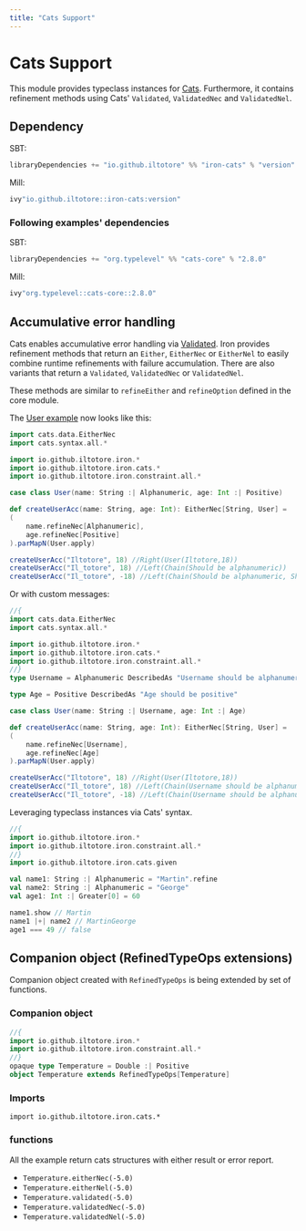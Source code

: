 ```yaml
---
title: "Cats Support"
---
```


# Cats Support

This module provides typeclass instances for [Cats](https://typelevel.org/cats/). Furthermore, it contains refinement methods using Cats' `Validated`, `ValidatedNec` and `ValidatedNel`.

## Dependency

SBT:

```scala sc:nocompile
libraryDependencies += "io.github.iltotore" %% "iron-cats" % "version"
```

Mill:

```scala sc:nocompile
ivy"io.github.iltotore::iron-cats:version"
```

### Following examples' dependencies

SBT:

```scala sc:nocompile
libraryDependencies += "org.typelevel" %% "cats-core" % "2.8.0"
```

Mill:

```scala sc:nocompile
ivy"org.typelevel::cats-core::2.8.0"
```

## Accumulative error handling

Cats enables accumulative error handling via [Validated](http://typelevel.org/cats/datatypes/validated.html). Iron provides refinement methods that return an `Either`, `EitherNec` or `EitherNel` to easily combine runtime refinements with failure accumulation. There are also variants that return a `Validated`, `ValidatedNec` or `ValidatedNel`.

These methods are similar to `refineEither` and `refineOption` defined in the core module.

The [User example](../reference/refinement.md) now looks like this:

```scala sc:nocompile
import cats.data.EitherNec
import cats.syntax.all.*

import io.github.iltotore.iron.*
import io.github.iltotore.iron.cats.*
import io.github.iltotore.iron.constraint.all.*

case class User(name: String :| Alphanumeric, age: Int :| Positive)

def createUserAcc(name: String, age: Int): EitherNec[String, User] =
(
    name.refineNec[Alphanumeric],
    age.refineNec[Positive]
).parMapN(User.apply)

createUserAcc("Iltotore", 18) //Right(User(Iltotore,18))
createUserAcc("Il_totore", 18) //Left(Chain(Should be alphanumeric))
createUserAcc("Il_totore", -18) //Left(Chain(Should be alphanumeric, Should be greater than 0))
```

Or with custom messages:

```scala sc:nocompile
//{
import cats.data.EitherNec
import cats.syntax.all.*

import io.github.iltotore.iron.*
import io.github.iltotore.iron.cats.*
import io.github.iltotore.iron.constraint.all.*
//}
type Username = Alphanumeric DescribedAs "Username should be alphanumeric"

type Age = Positive DescribedAs "Age should be positive"

case class User(name: String :| Username, age: Int :| Age)

def createUserAcc(name: String, age: Int): EitherNec[String, User] =
(
    name.refineNec[Username],
    age.refineNec[Age]
).parMapN(User.apply)

createUserAcc("Iltotore", 18) //Right(User(Iltotore,18))
createUserAcc("Il_totore", 18) //Left(Chain(Username should be alphanumeric))
createUserAcc("Il_totore", -18) //Left(Chain(Username should be alphanumeric, Age should be positive))
```

Leveraging typeclass instances via Cats' syntax.

```scala sc:nocompile
//{
import io.github.iltotore.iron.*
import io.github.iltotore.iron.constraint.all.*
//}
import io.github.iltotore.iron.cats.given

val name1: String :| Alphanumeric = "Martin".refine
val name2: String :| Alphanumeric = "George"
val age1: Int :| Greater[0] = 60

name1.show // Martin
name1 |+| name2 // MartinGeorge
age1 === 49 // false
```

## Companion object (RefinedTypeOps extensions)

Companion object created with `RefinedTypeOps` is being extended by set of functions.

### Companion object
```scala
//{
import io.github.iltotore.iron.*
import io.github.iltotore.iron.constraint.all.*
//}
opaque type Temperature = Double :| Positive
object Temperature extends RefinedTypeOps[Temperature]
```

### Imports
`import io.github.iltotore.iron.cats.*`

### functions
All the example return cats structures with either result or error report.
- `Temperature.eitherNec(-5.0)`
- `Temperature.eitherNel(-5.0)`
- `Temperature.validated(-5.0)`
- `Temperature.validatedNec(-5.0)`
- `Temperature.validatedNel(-5.0)`
